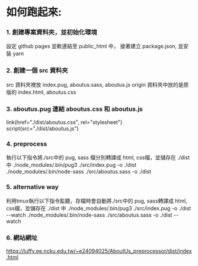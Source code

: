# 如何跑起來:
### 1. 創建專案資料夾，並初始化環境
設定 github pages 並軟連結至 public_html 中，
接著建立 package.json, 並安裝 yarn


### 2. 創建一個 src 資料夾
src 資料夾裡放 index.pug, aboutus.sass, aboutus.js
origin 資料夾中放的是原版的 index.html, aboutus.css


### 3. aboutus.pug 連結 aboutus.css 和 aboutus.js
link(href="./dist/aboutus.css", rel="stylesheet")
script(src="./dist/aboutus.js")


### 4. preprocess
執行以下指令將./src中的 pug, sass 檔分別轉譯成 html, css檔，並儲存在 ./dist 中
./node_modules/.bin/pug3 ./src/index.pug -o ./dist
./node_modules/.bin/node-sass ./src/aboutus.sass -o ./dist


### 5. alternative way
利用tmux執行以下指令監聽，存檔時會自動將./src中的 pug, sass轉譯成 html, css檔，並儲存在 ./dist 中
./node_modules/.bin/pug3 ./src/index.pug -o ./dist --watch
./node_modules/.bin/node-sass ./src/aboutus.sass -o ./dist --watch


### 6. 網站網址
https://luffy.ee.ncku.edu.tw/~e24094025/AboutUs_preprocessor/dist/index.html
